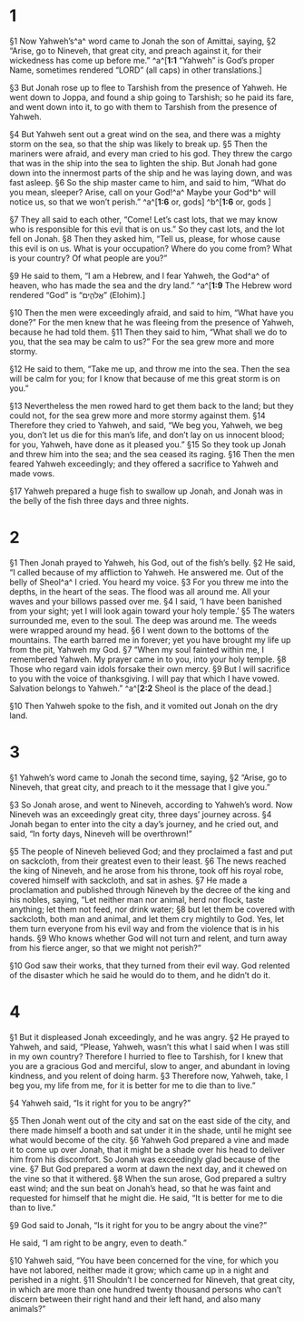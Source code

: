# 1 
§1 Now Yahweh’s^a^ word came to Jonah the son of Amittai, saying, 
§2 “Arise, go to Nineveh, that great city, and preach against it, for their wickedness has come up before me.” 
^a^[**1:1** “Yahweh” is God’s proper Name, sometimes rendered “LORD” (all caps) in other translations.]

§3 But Jonah rose up to flee to Tarshish from the presence of Yahweh. He went down to Joppa, and found a ship going to Tarshish; so he paid its fare, and went down into it, to go with them to Tarshish from the presence of Yahweh. 

§4 But Yahweh sent out a great wind on the sea, and there was a mighty storm on the sea, so that the ship was likely to break up. 
§5 Then the mariners were afraid, and every man cried to his god. They threw the cargo that was in the ship into the sea to lighten the ship. But Jonah had gone down into the innermost parts of the ship and he was laying down, and was fast asleep. 
§6 So the ship master came to him, and said to him, “What do you mean, sleeper? Arise, call on your God!^a^ Maybe your God^b^ will notice us, so that we won’t perish.” 
^a^[**1:6** or, gods] ^b^[**1:6** or, gods ]

§7 They all said to each other, “Come! Let’s cast lots, that we may know who is responsible for this evil that is on us.” So they cast lots, and the lot fell on Jonah. 
§8 Then they asked him, “Tell us, please, for whose cause this evil is on us. What is your occupation? Where do you come from? What is your country? Of what people are you?” 

§9 He said to them, “I am a Hebrew, and I fear Yahweh, the God^a^ of heaven, who has made the sea and the dry land.” 
^a^[**1:9** The Hebrew word rendered “God” is “אֱלֹהִ֑ים” (Elohim).]

§10 Then the men were exceedingly afraid, and said to him, “What have you done?” For the men knew that he was fleeing from the presence of Yahweh, because he had told them. 
§11 Then they said to him, “What shall we do to you, that the sea may be calm to us?” For the sea grew more and more stormy. 

§12 He said to them, “Take me up, and throw me into the sea. Then the sea will be calm for you; for I know that because of me this great storm is on you.” 

§13 Nevertheless the men rowed hard to get them back to the land; but they could not, for the sea grew more and more stormy against them. 
§14 Therefore they cried to Yahweh, and said, “We beg you, Yahweh, we beg you, don’t let us die for this man’s life, and don’t lay on us innocent blood; for you, Yahweh, have done as it pleased you.” 
§15 So they took up Jonah and threw him into the sea; and the sea ceased its raging. 
§16 Then the men feared Yahweh exceedingly; and they offered a sacrifice to Yahweh and made vows. 

§17 Yahweh prepared a huge fish to swallow up Jonah, and Jonah was in the belly of the fish three days and three nights. 

# 2 
§1 Then Jonah prayed to Yahweh, his God, out of the fish’s belly. 
§2 He said, “I called because of my affliction to Yahweh. He answered me. Out of the belly of Sheol^a^ I cried. You heard my voice. 
§3 For you threw me into the depths, in the heart of the seas. The flood was all around me. All your waves and your billows passed over me. 
§4 I said, ‘I have been banished from your sight; yet I will look again toward your holy temple.’ 
§5 The waters surrounded me, even to the soul. The deep was around me. The weeds were wrapped around my head. 
§6 I went down to the bottoms of the mountains. The earth barred me in forever; yet you have brought my life up from the pit, Yahweh my God. 
§7 “When my soul fainted within me, I remembered Yahweh. My prayer came in to you, into your holy temple. 
§8 Those who regard vain idols forsake their own mercy. 
§9 But I will sacrifice to you with the voice of thanksgiving. I will pay that which I have vowed. Salvation belongs to Yahweh.” 
^a^[**2:2** Sheol is the place of the dead.]

§10 Then Yahweh spoke to the fish, and it vomited out Jonah on the dry land. 

# 3 
§1 Yahweh’s word came to Jonah the second time, saying, 
§2 “Arise, go to Nineveh, that great city, and preach to it the message that I give you.” 

§3 So Jonah arose, and went to Nineveh, according to Yahweh’s word. Now Nineveh was an exceedingly great city, three days’ journey across. 
§4 Jonah began to enter into the city a day’s journey, and he cried out, and said, “In forty days, Nineveh will be overthrown!” 

§5 The people of Nineveh believed God; and they proclaimed a fast and put on sackcloth, from their greatest even to their least. 
§6 The news reached the king of Nineveh, and he arose from his throne, took off his royal robe, covered himself with sackcloth, and sat in ashes. 
§7 He made a proclamation and published through Nineveh by the decree of the king and his nobles, saying, “Let neither man nor animal, herd nor flock, taste anything; let them not feed, nor drink water; 
§8 but let them be covered with sackcloth, both man and animal, and let them cry mightily to God. Yes, let them turn everyone from his evil way and from the violence that is in his hands. 
§9 Who knows whether God will not turn and relent, and turn away from his fierce anger, so that we might not perish?” 

§10 God saw their works, that they turned from their evil way. God relented of the disaster which he said he would do to them, and he didn’t do it. 

# 4 
§1 But it displeased Jonah exceedingly, and he was angry. 
§2 He prayed to Yahweh, and said, “Please, Yahweh, wasn’t this what I said when I was still in my own country? Therefore I hurried to flee to Tarshish, for I knew that you are a gracious God and merciful, slow to anger, and abundant in loving kindness, and you relent of doing harm. 
§3 Therefore now, Yahweh, take, I beg you, my life from me, for it is better for me to die than to live.” 

§4 Yahweh said, “Is it right for you to be angry?” 

§5 Then Jonah went out of the city and sat on the east side of the city, and there made himself a booth and sat under it in the shade, until he might see what would become of the city. 
§6 Yahweh God prepared a vine and made it to come up over Jonah, that it might be a shade over his head to deliver him from his discomfort. So Jonah was exceedingly glad because of the vine. 
§7 But God prepared a worm at dawn the next day, and it chewed on the vine so that it withered. 
§8 When the sun arose, God prepared a sultry east wind; and the sun beat on Jonah’s head, so that he was faint and requested for himself that he might die. He said, “It is better for me to die than to live.” 

§9 God said to Jonah, “Is it right for you to be angry about the vine?” 

He said, “I am right to be angry, even to death.” 

§10 Yahweh said, “You have been concerned for the vine, for which you have not labored, neither made it grow; which came up in a night and perished in a night. 
§11 Shouldn’t I be concerned for Nineveh, that great city, in which are more than one hundred twenty thousand persons who can’t discern between their right hand and their left hand, and also many animals?” 